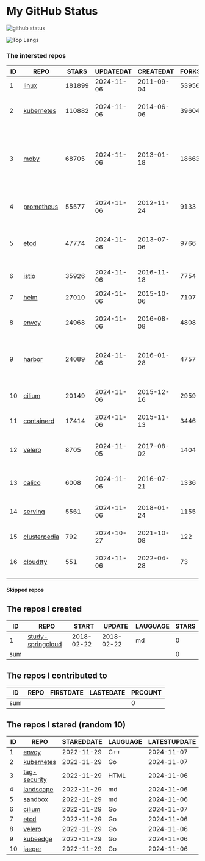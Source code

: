 # My GitHub Status

<img src="https://github-readme-stats-1.yihong0618.vercel.app/api?username=daoqingniu&show_icons=true&&&hide_title=true&count_private=true" alt="github status" />

![Top Langs](https://github-readme-stats-1.yihong0618.vercel.app/api/top-langs/?username=daoqingniu&layout=compact)

<!--START_SECTION:github_repos-->
### The intersted repos
| ID |                              REPO                               | STARS  | UPDATEDAT  | CREATEDAT  | FORKSCOUNT |                                                DESCRIPTIONS                                                |
|----|-----------------------------------------------------------------|--------|------------|------------|------------|------------------------------------------------------------------------------------------------------------|
|  1 | [linux](https://github.com/torvalds/linux)                      | 181899 | 2024-11-06 | 2011-09-04 |      53956 | Linux kernel source tree                                                                                   |
|  2 | [kubernetes](https://github.com/kubernetes/kubernetes)          | 110882 | 2024-11-06 | 2014-06-06 |      39604 | Production-Grade Container Scheduling and Management                                                       |
|  3 | [moby](https://github.com/moby/moby)                            |  68705 | 2024-11-06 | 2013-01-18 |      18663 | The Moby Project - a collaborative project for the container ecosystem to assemble container-based systems |
|  4 | [prometheus](https://github.com/prometheus/prometheus)          |  55577 | 2024-11-06 | 2012-11-24 |       9133 | The Prometheus monitoring system and time series database.                                                 |
|  5 | [etcd](https://github.com/etcd-io/etcd)                         |  47774 | 2024-11-06 | 2013-07-06 |       9766 | Distributed reliable key-value store for the most critical data of a distributed system                    |
|  6 | [istio](https://github.com/istio/istio)                         |  35926 | 2024-11-06 | 2016-11-18 |       7754 | Connect, secure, control, and observe services.                                                            |
|  7 | [helm](https://github.com/helm/helm)                            |  27010 | 2024-11-06 | 2015-10-06 |       7107 | The Kubernetes Package Manager                                                                             |
|  8 | [envoy](https://github.com/envoyproxy/envoy)                    |  24968 | 2024-11-06 | 2016-08-08 |       4808 | Cloud-native high-performance edge/middle/service proxy                                                    |
|  9 | [harbor](https://github.com/goharbor/harbor)                    |  24089 | 2024-11-06 | 2016-01-28 |       4757 | An open source trusted cloud native registry project that stores, signs, and scans content.                |
| 10 | [cilium](https://github.com/cilium/cilium)                      |  20149 | 2024-11-06 | 2015-12-16 |       2959 | eBPF-based Networking, Security, and Observability                                                         |
| 11 | [containerd](https://github.com/containerd/containerd)          |  17414 | 2024-11-06 | 2015-11-13 |       3446 | An open and reliable container runtime                                                                     |
| 12 | [velero](https://github.com/vmware-tanzu/velero)                |   8705 | 2024-11-05 | 2017-08-02 |       1404 | Backup and migrate Kubernetes applications and their persistent volumes                                    |
| 13 | [calico](https://github.com/projectcalico/calico)               |   6008 | 2024-11-06 | 2016-07-21 |       1336 | Cloud native networking and network security                                                               |
| 14 | [serving](https://github.com/knative/serving)                   |   5561 | 2024-11-06 | 2018-01-24 |       1155 | Kubernetes-based, scale-to-zero, request-driven compute                                                    |
| 15 | [clusterpedia](https://github.com/clusterpedia-io/clusterpedia) |    792 | 2024-10-27 | 2021-10-08 |        122 | The Encyclopedia of Kubernetes clusters                                                                    |
| 16 | [cloudtty](https://github.com/cloudtty/cloudtty)                |    551 | 2024-11-06 | 2022-04-28 |         73 | A Friendly Kubernetes CloudShell (Web Terminal) !                                                          |



#### Skipped repos
<!--END_SECTION:github_repos-->

<!--START_SECTION:my_github-->
## The repos I created
| ID  |                                 REPO                                 |   START    |   UPDATE   | LAUGUAGE | STARS |
|-----|----------------------------------------------------------------------|------------|------------|----------|-------|
|   1 | [study-springcloud](https://github.com/daoqingniu/study-springcloud) | 2018-02-22 | 2018-02-22 | md       |     0 |
| sum |                                                                      |            |            |          |     0 |

## The repos I contributed to
| ID  | REPO | FIRSTDATE | LASTEDATE | PRCOUNT |
|-----|------|-----------|-----------|---------|
| sum |      |           |           |       0 |

## The repos I stared (random 10)
| ID |                          REPO                          | STAREDDATE | LAUGUAGE | LATESTUPDATE |
|----|--------------------------------------------------------|------------|----------|--------------|
|  1 | [envoy](https://github.com/envoyproxy/envoy)           | 2022-11-29 | C++      | 2024-11-07   |
|  2 | [kubernetes](https://github.com/kubernetes/kubernetes) | 2022-11-29 | Go       | 2024-11-07   |
|  3 | [tag-security](https://github.com/cncf/tag-security)   | 2022-11-29 | HTML     | 2024-11-06   |
|  4 | [landscape](https://github.com/cncf/landscape)         | 2022-11-29 | md       | 2024-11-06   |
|  5 | [sandbox](https://github.com/cncf/sandbox)             | 2022-11-29 | md       | 2024-11-06   |
|  6 | [cilium](https://github.com/cilium/cilium)             | 2022-11-29 | Go       | 2024-11-07   |
|  7 | [etcd](https://github.com/etcd-io/etcd)                | 2022-11-29 | Go       | 2024-11-06   |
|  8 | [velero](https://github.com/vmware-tanzu/velero)       | 2022-11-29 | Go       | 2024-11-06   |
|  9 | [kubeedge](https://github.com/kubeedge/kubeedge)       | 2022-11-29 | Go       | 2024-11-06   |
| 10 | [jaeger](https://github.com/jaegertracing/jaeger)      | 2022-11-29 | Go       | 2024-11-06   |

<!--END_SECTION:my_github-->

